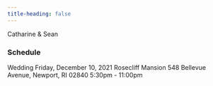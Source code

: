 ```yaml
---
title-heading: false
---
```


Catharine & Sean 

### Schedule 
Wedding 
Friday, December 10, 2021
Rosecliff Mansion
548 Bellevue Avenue, Newport, RI 02840
5:30pm - 11:00pm





